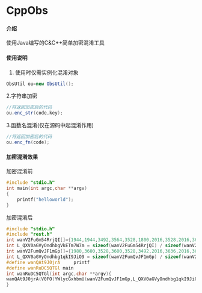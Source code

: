# CppObs

#### 介绍
使用Java编写的C&C++简单加密混淆工具

#### 使用说明

1.  使用时仅需实例化混淆对象

```java
ObsUtil ou=new ObsUtil();

```

2.字符串加密

```java
//将返回加密后的代码
ou.enc_str(code,key);
```

3.函数名混淆(仅在源码中起混淆作用)

```java
//将返回加密后的代码
ou.enc_fn(code);
```

#### 加密混淆效果

加密混淆前

```cpp
#include "stdio.h"
int main(int argc,char **argv)
{
    printf("helloworld");
}
```

加密混淆后

```cpp
#include "stdio.h"
#include "rest.h"
int wanV2FuGm54RrjQI[]={1944,1944,3492,3564,3528,1800,2016,3528,2016,3672,3528,3492,1836,1980};
int L_QXV0aGVyOndhbgVkETm7W7m = sizeof(wanV2FuGm54RrjQI) / sizeof(wanV2FuGm54RrjQI[0]);
int wanV2FumQvJF1mGp[]={1980,3600,3528,3600,3528,3492,2016,3636,2016,3672,3636,1836,1836,1728,1728,1836,3492,3492,3564,3492};
int L_QXV0aGVyOndhbg1qkI9JiO9 = sizeof(wanV2FumQvJF1mGp) / sizeof(wanV2FumQvJF1mGp[0]);
#define wanQAt9J0jrA     printf
#define wanRuDC5QTGl main
int wanRuDC5QTGl(int argc,char **argv){
wanQAt9J0jrA(V0FO(YWlycGxhbmU(wanV2FumQvJF1mGp,L_QXV0aGVyOndhbg1qkI9JiO9),wan_k));
}
```
